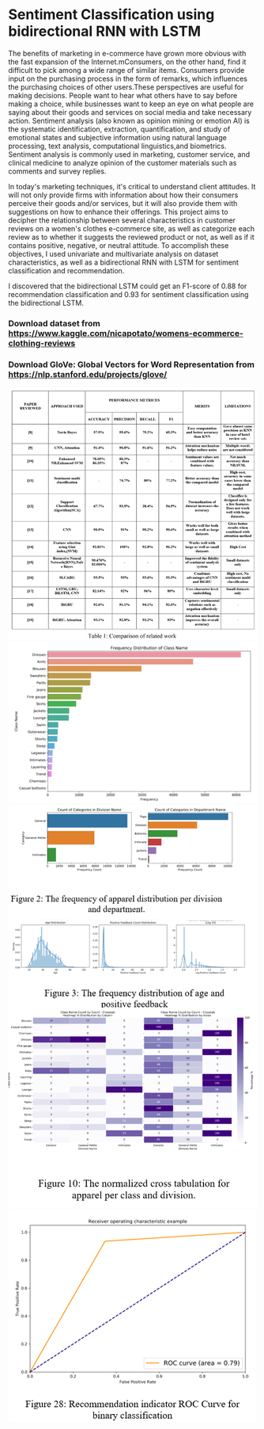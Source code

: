 # Sentiment Classification using bidirectional RNN with LSTM

The benefits of marketing in e-commerce have grown more obvious with the fast expansion of the Internet.mConsumers, on the other hand, find it difficult to pick among a wide range of similar items. Consumers provide input on the purchasing process in the form of remarks, which influences the purchasing choices of other users.These perspectives are useful for making decisions. People want to hear what others have to say before making a choice, while businesses want to keep an eye on what people are saying about their goods and services on social media and take necessary action. Sentiment analysis (also known as opinion mining or emotion AI) is the systematic
identification, extraction, quantification, and study of emotional states and subjective information using natural language processing, text analysis, computational linguistics,and biometrics. Sentiment analysis is commonly used in marketing, customer service, and clinical medicine to analyze opinion of the customer materials such as comments and survey replies. 


In today's marketing techniques, it's critical to understand client attitudes. It will not only provide firms with information about how their consumers perceive their goods and/or services, but it will also provide them with suggestions on how to enhance their offerings. This project aims to decipher the relationship between several characteristics in customer reviews on a women's clothes e-commerce site, as well as categorize each review as to whether it suggests the reviewed product or not, as well as if it contains positive, negative, or neutral attitude. To accomplish these objectives, I used univariate and multivariate analysis on dataset characteristics, as well as a bidirectional RNN with LSTM for sentiment classification and recommendation.


I discovered that the bidirectional LSTM could get an F1-score of 0.88 for recommendation classification and 0.93 for sentiment classification using the bidirectional LSTM.


### Download dataset from https://www.kaggle.com/nicapotato/womens-ecommerce-clothing-reviews
### Download GloVe: Global Vectors for Word Representation from https://nlp.stanford.edu/projects/glove/


<img src="./readmeAssets/1.png" ></img>
<img src="./readmeAssets/2.png"></img>
<img src="./readmeAssets/3.png" ></img>
<img src="./readmeAssets/5.png"></img>
<img src="./readmeAssets/6.png" ></img>
<img src="./readmeAssets/7.png" ></img>
